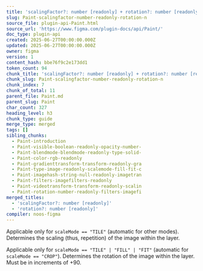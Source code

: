 ```yaml
---
title: 'scalingFactor?: number [readonly] + rotation?: number [readonly]'
slug: Paint-scalingfactor-number-readonly-rotation-n
source_file: plugin-api-Paint.html
source_url: 'https://www.figma.com/plugin-docs/api/Paint/'
doc_type: plugin-api
created: 2025-06-27T00:00:00.000Z
updated: 2025-06-27T00:00:00.000Z
owner: figma
version: 1
content_hash: bbe76f9c2e173dd1
token_count: 94
chunk_title: 'scalingFactor?: number [readonly] + rotation?: number [readonly]'
chunk_slug: Paint-scalingfactor-number-readonly-rotation-n
chunk_index: 7
chunk_of_total: 11
parent_file: Paint.md
parent_slug: Paint
char_count: 327
heading_level: h3
chunk_type: guide
merge_type: merged
tags: []
sibling_chunks:
  - Paint-introduction
  - Paint-visible-boolean-readonly-opacity-number-
  - Paint-blendmode-blendmode-readonly-type-solid-
  - Paint-color-rgb-readonly
  - Paint-gradienttransform-transform-readonly-gra
  - Paint-type-image-readonly-scalemode-fill-fit-c
  - Paint-imagehash-string-null-readonly-imagetran
  - Paint-filters-imagefilters-readonly
  - Paint-videotransform-transform-readonly-scalin
  - Paint-rotation-number-readonly-filters-imagefi
merged_titles:
  - 'scalingFactor?: number [readonly]'
  - 'rotation?: number [readonly]'
compiler: noos-figma
---
```


Applicable only for `scaleMode == "TILE"` (automatic for other modes). Determines the scaling (thus, repetition) of the image within the layer.

Applicable only for `scaleMode == "TILE" | "FILL" | "FIT"` (automatic for `scaleMode == "CROP"`). Determines the rotation of the image within the layer. Must be in increments of +90.
